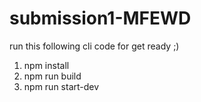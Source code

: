 # submission1-MFEWD

run this following cli code for get ready ;)
1. npm install
2. npm run build
3. npm run start-dev
